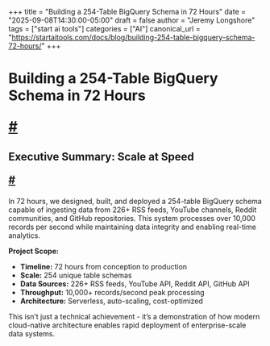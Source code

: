 +++
title = "Building a 254-Table BigQuery Schema in 72 Hours"
date = "2025-09-08T14:30:00-05:00"
draft = false
author = "Jeremy Longshore"
tags = ["start ai tools"]
categories = ["AI"]
canonical_url = "https://startaitools.com/docs/blog/building-254-table-bigquery-schema-72-hours/"
+++

<h1 id="building-a-254-table-bigquery-schema-in-72-hours">
 Building a 254-Table BigQuery Schema in 72 Hours
 
 <a class="anchor" href="#building-a-254-table-bigquery-schema-in-72-hours">#</a>
</h1>
<h2 id="executive-summary-scale-at-speed">
 Executive Summary: Scale at Speed
 
 <a class="anchor" href="#executive-summary-scale-at-speed">#</a>
</h2>
<p>In 72 hours, we designed, built, and deployed a 254-table BigQuery schema capable of ingesting data from 226+ RSS feeds, YouTube channels, Reddit communities, and GitHub repositories. This system processes over 10,000 records per second while maintaining data integrity and enabling real-time analytics.</p>
<p><strong>Project Scope:</strong></p>
<ul>
<li><strong>Timeline:</strong> 72 hours from conception to production</li>
<li><strong>Scale:</strong> 254 unique table schemas</li>
<li><strong>Data Sources:</strong> 226+ RSS feeds, YouTube API, Reddit API, GitHub API</li>
<li><strong>Throughput:</strong> 10,000+ records/second peak processing</li>
<li><strong>Architecture:</strong> Serverless, auto-scaling, cost-optimized</li>
</ul>
<p>This isn’t just a technical achievement - it’s a demonstration of how modern cloud-native architecture enables rapid deployment of enterprise-scale data systems.</p>
